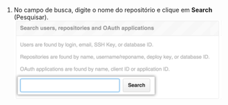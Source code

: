 1. No campo de busca, digite o nome do repositório e clique em **Search** (Pesquisar). ![campo de pesquisa de configurações de administrador do site](/assets/images/enterprise/site-admin-settings/search-for-things.png)
